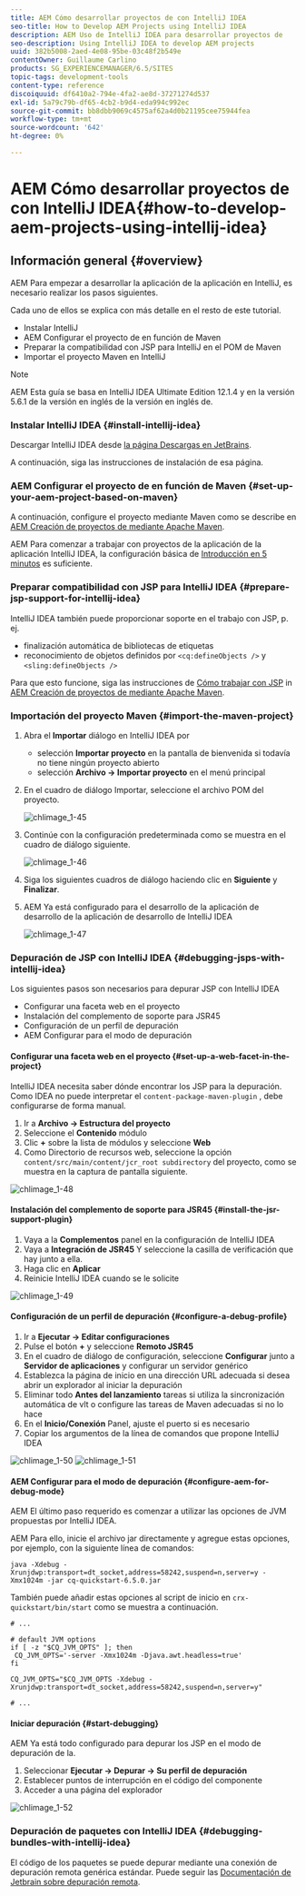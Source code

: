 ```yaml
---
title: AEM Cómo desarrollar proyectos de con IntelliJ IDEA
seo-title: How to Develop AEM Projects using IntelliJ IDEA
description: AEM Uso de IntelliJ IDEA para desarrollar proyectos de
seo-description: Using IntelliJ IDEA to develop AEM projects
uuid: 382b5008-2aed-4e08-95be-03c48f2b549e
contentOwner: Guillaume Carlino
products: SG_EXPERIENCEMANAGER/6.5/SITES
topic-tags: development-tools
content-type: reference
discoiquuid: df6410a2-794e-4fa2-ae8d-37271274d537
exl-id: 5a79c79b-df65-4cb2-b9d4-eda994c992ec
source-git-commit: bb8dbb9069c4575af62a4d0b21195cee75944fea
workflow-type: tm+mt
source-wordcount: '642'
ht-degree: 0%

---
```


# AEM Cómo desarrollar proyectos de con IntelliJ IDEA{#how-to-develop-aem-projects-using-intellij-idea}

## Información general {#overview}

AEM Para empezar a desarrollar la aplicación de la aplicación en IntelliJ, es necesario realizar los pasos siguientes.

Cada uno de ellos se explica con más detalle en el resto de este tutorial.

* Instalar IntelliJ
* AEM Configurar el proyecto de en función de Maven
* Preparar la compatibilidad con JSP para IntelliJ en el POM de Maven
* Importar el proyecto Maven en IntelliJ

>[!NOTE]
>
>AEM Esta guía se basa en IntelliJ IDEA Ultimate Edition 12.1.4 y en la versión 5.6.1 de la versión en inglés de la versión en inglés de.

### Instalar IntelliJ IDEA {#install-intellij-idea}

Descargar IntelliJ IDEA desde [la página Descargas en JetBrains](https://www.jetbrains.com/idea/download/index.html).

A continuación, siga las instrucciones de instalación de esa página.

### AEM Configurar el proyecto de en función de Maven {#set-up-your-aem-project-based-on-maven}

A continuación, configure el proyecto mediante Maven como se describe en [AEM Creación de proyectos de mediante Apache Maven](/help/sites-developing/ht-projects-maven.md).

AEM Para comenzar a trabajar con proyectos de la aplicación de la aplicación IntelliJ IDEA, la configuración básica de [Introducción en 5 minutos](https://maven.apache.org/guides/getting-started/maven-in-five-minutes.html) es suficiente.

### Preparar compatibilidad con JSP para IntelliJ IDEA {#prepare-jsp-support-for-intellij-idea}

IntelliJ IDEA también puede proporcionar soporte en el trabajo con JSP, p. ej.

* finalización automática de bibliotecas de etiquetas
* reconocimiento de objetos definidos por `<cq:defineObjects />` y `<sling:defineObjects />`

Para que esto funcione, siga las instrucciones de [Cómo trabajar con JSP](/help/sites-developing/ht-projects-maven.md#how-to-work-with-jsps) in [AEM Creación de proyectos de mediante Apache Maven](/help/sites-developing/ht-projects-maven.md).

### Importación del proyecto Maven {#import-the-maven-project}

1. Abra el **Importar** diálogo en IntelliJ IDEA por

   * selección **Importar proyecto** en la pantalla de bienvenida si todavía no tiene ningún proyecto abierto
   * selección **Archivo -> Importar proyecto** en el menú principal

1. En el cuadro de diálogo Importar, seleccione el archivo POM del proyecto.

   ![chlimage_1-45](assets/chlimage_1-45a.png)

1. Continúe con la configuración predeterminada como se muestra en el cuadro de diálogo siguiente.

   ![chlimage_1-46](assets/chlimage_1-46a.png)

1. Siga los siguientes cuadros de diálogo haciendo clic en **Siguiente** y **Finalizar**.
1. AEM Ya está configurado para el desarrollo de la aplicación de desarrollo de la aplicación de desarrollo de IntelliJ IDEA

   ![chlimage_1-47](assets/chlimage_1-47a.png)

### Depuración de JSP con IntelliJ IDEA {#debugging-jsps-with-intellij-idea}

Los siguientes pasos son necesarios para depurar JSP con IntelliJ IDEA

* Configurar una faceta web en el proyecto
* Instalación del complemento de soporte para JSR45
* Configuración de un perfil de depuración
* AEM Configurar para el modo de depuración

#### Configurar una faceta web en el proyecto {#set-up-a-web-facet-in-the-project}

IntelliJ IDEA necesita saber dónde encontrar los JSP para la depuración. Como IDEA no puede interpretar el `content-package-maven-plugin` , debe configurarse de forma manual.

1. Ir a **Archivo -> Estructura del proyecto**
1. Seleccione el **Contenido** módulo
1. Clic **+** sobre la lista de módulos y seleccione **Web**
1. Como Directorio de recursos web, seleccione la opción `content/src/main/content/jcr_root subdirectory` del proyecto, como se muestra en la captura de pantalla siguiente.

![chlimage_1-48](assets/chlimage_1-48a.png)

#### Instalación del complemento de soporte para JSR45 {#install-the-jsr-support-plugin}

1. Vaya a la **Complementos** panel en la configuración de IntelliJ IDEA
1. Vaya a **Integración de JSR45** Y seleccione la casilla de verificación que hay junto a ella.
1. Haga clic en **Aplicar**
1. Reinicie IntelliJ IDEA cuando se le solicite

![chlimage_1-49](assets/chlimage_1-49a.png)

#### Configuración de un perfil de depuración {#configure-a-debug-profile}

1. Ir a **Ejecutar -> Editar configuraciones**
1. Pulse el botón **+** y seleccione **Remoto JSR45**
1. En el cuadro de diálogo de configuración, seleccione **Configurar** junto a **Servidor de aplicaciones** y configurar un servidor genérico
1. Establezca la página de inicio en una dirección URL adecuada si desea abrir un explorador al iniciar la depuración
1. Eliminar todo **Antes del lanzamiento** tareas si utiliza la sincronización automática de vlt o configure las tareas de Maven adecuadas si no lo hace
1. En el **Inicio/Conexión** Panel, ajuste el puerto si es necesario
1. Copiar los argumentos de la línea de comandos que propone IntelliJ IDEA

![chlimage_1-50](assets/chlimage_1-50a.png) ![chlimage_1-51](assets/chlimage_1-51a.png)

#### AEM Configurar para el modo de depuración {#configure-aem-for-debug-mode}

AEM El último paso requerido es comenzar a utilizar las opciones de JVM propuestas por IntelliJ IDEA.

AEM Para ello, inicie el archivo jar directamente y agregue estas opciones, por ejemplo, con la siguiente línea de comandos:

`java -Xdebug -Xrunjdwp:transport=dt_socket,address=58242,suspend=n,server=y -Xmx1024m -jar cq-quickstart-6.5.0.jar`

También puede añadir estas opciones al script de inicio en `crx-quickstart/bin/start` como se muestra a continuación.

```shell
# ...

# default JVM options
if [ -z "$CQ_JVM_OPTS" ]; then
 CQ_JVM_OPTS='-server -Xmx1024m -Djava.awt.headless=true'
fi

CQ_JVM_OPTS="$CQ_JVM_OPTS -Xdebug -Xrunjdwp:transport=dt_socket,address=58242,suspend=n,server=y"

# ...
```

#### Iniciar depuración {#start-debugging}

AEM Ya está todo configurado para depurar los JSP en el modo de depuración de la.

1. Seleccionar **Ejecutar -> Depurar -> Su perfil de depuración**
1. Establecer puntos de interrupción en el código del componente
1. Acceder a una página del explorador

![chlimage_1-52](assets/chlimage_1-52a.png)

### Depuración de paquetes con IntelliJ IDEA {#debugging-bundles-with-intellij-idea}

El código de los paquetes se puede depurar mediante una conexión de depuración remota genérica estándar. Puede seguir las [Documentación de Jetbrain sobre depuración remota](https://www.jetbrains.com/idea/webhelp/run-debug-configuration-remote.html).
